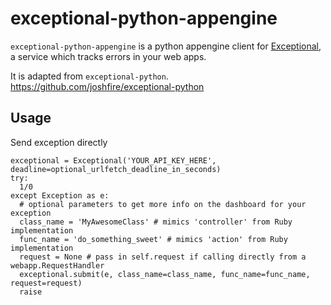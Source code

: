 # exceptional-python-appengine

`exceptional-python-appengine` is a python appengine client for [Exceptional][], a service which
tracks errors in your web apps.

  [exceptional]: http://www.exceptional.io/

It is adapted from `exceptional-python`. https://github.com/joshfire/exceptional-python

## Usage

Send exception directly

    exceptional = Exceptional('YOUR_API_KEY_HERE', deadline=optional_urlfetch_deadline_in_seconds)
    try:
      1/0
    except Exception as e:
      # optional parameters to get more info on the dashboard for your exception
	  class_name = 'MyAwesomeClass' # mimics 'controller' from Ruby implementation
	  func_name = 'do_something_sweet' # mimics 'action' from Ruby implementation
	  request = None # pass in self.request if calling directly from a webapp.RequestHandler
      exceptional.submit(e, class_name=class_name, func_name=func_name, request=request)
      raise
